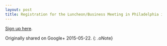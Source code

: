 ```yaml
---
layout: post
title: Registration for the Luncheon/Business Meeting in Philadelphia is now open!
---
```


[Sign up here](http://chapters.aallnet.org/westpac/eventRegistration.asp).

Originally shared on Google+ 2015-05-22.
{: .oNote}
